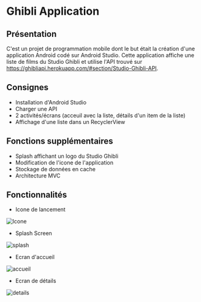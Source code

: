 # Ghibli Application

## Présentation
C'est un projet de programmation mobile dont le but était la création d'une application Android codé sur Android Studio.
Cette application affiche une liste de films du Studio Ghibli et utilise l'API trouvé sur https://ghibliapi.herokuapp.com/#section/Studio-Ghibli-API.

## Consignes
- Installation d'Android Studio
- Charger une API
- 2 activités/écrans (acceuil avec la liste, détails d'un item de la liste)
- Affichage d'une liste dans un RecyclerView

## Fonctions supplémentaires
- Splash affichant un logo du Studio Ghibli
- Modification de l'icone de l'application
- Stockage de données en cache
- Architecture MVC

## Fonctionnalités

- Icone de lancement
<img src="Icone.png" alt="Icone">


- Splash Screen
<img src="SplashScreen.png" alt="splash">


- Ecran d'accueil
<img src="EcranAcceuil.png" alt="accueil">


- Ecran de détails
<img src="Details.png" alt="details">

